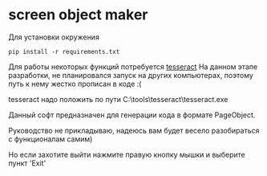# screen object maker
Для установки окружения
```
pip install -r requirements.txt
```
Для работы некоторых функций потребуется [tesseract](https://digi.bib.uni-mannheim.de/tesseract/)
На данном этапе разработки, не планировался запуск на других компьютерах,
поэтому путь к нему жестко прописан в коде :(

tesseract надо положить по пути C:\tools\tesseract\tesseract.exe

Данный софт предназначен для генерации кода в формате PageObject.

Руководство не прикладываю, надеюсь вам будет весело разобираться с функционалам самим)

Но если захотите выйти нажмите правую кнопку мышки и выберите пункт 'Exit'

